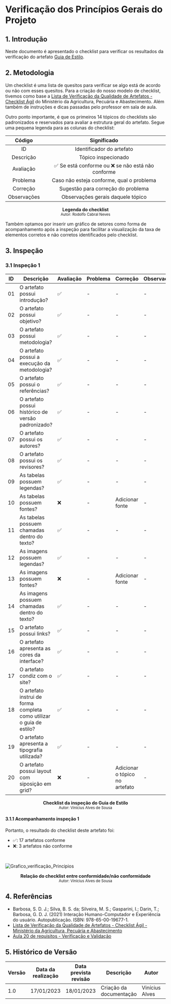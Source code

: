 # Verificação dos Princípios Gerais do Projeto

## 1. Introdução

Neste documento é apresentado o checklist para verificar os resultados da verificação do artefato [Guia de Estilo](https://interacao-humano-computador.github.io/2022.2-Aprender3/analise_de_requisitos/guia_de_estilo/).

## 2. Metodologia 

Um checklist é uma lista de quesitos para verificar se algo está de acordo ou não com esses quesitos. Para a criação do nosso modelo de checklist, tivemos como base a [Lista de Verificação da Qualidade de Artefatos - Checklist Ágil](https://www.gov.br/agricultura/pt-br/pregao-eletronico-no-05-2018/diretrizes/lista-de-verificacao-da-qualidade-de-artefatos-checklist-agil.xls/view) do Ministério da Agricultura, Pecuária e Abastecimento. Além também de instruções e dicas passadas pelo professor em sala de aula.

Outro ponto importante, é que os primeiros 14 tópicos do checklists são padronizados e reservados para avaliar a estrutura geral do artefato. Segue uma pequena legenda para as colunas do checklist:

| Código | Significado |
|:--:|:-------------------------:|
| ID | Identificador do artefato |
| Descrição | Tópico inspecionado |
| Avaliação | ✅ Se está conforme ou ❌ se não está não conforme |
| Problema | Caso não esteja conforme, qual o problema |
| Correção | Sugestão para correção do problema |
| Observações | Observações gerais daquele tópico |

<figcaption align='center'>
    <b>Legenda do checklist</b>
        <br><small>Autor: Rodolfo Cabral Neves</small>
</figcaption> 

Também optamos por inserir um gráfico de setores como forma de acompanhamento após a inspeção para facilitar a visualização da taxa de elementos corretos e não corretos identificados pelo checklist.

## 3. Inspeção

### 3.1 Inspeção 1

| ID | Descrição | Avaliação | Problema | Correção | Observações |
|----|-----------|-----------|----------|----------|-------------|
| 01 | O artefato possui introdução? | ✅ | - | - | - |
| 02 | O artefato possui objetivo? | ✅ | - | - | - |
| 03 | O artefato possui metodologia? | ✅ | - | - | - |
| 04 | O artefato possui a execução da metodologia? | ✅ | - | - | - |
| 05 | O artefato possui o referências? | ✅ | - | - | - |
| 06 | O artefato possui histórico de versão padronizado? | ✅ | - | - | - |
| 07 | O artefato possui os autores? | ✅ | - | - | - |
| 08 | O artefato possui os revisores? | ✅ | - | - | - |
| 09 | As tabelas possuem legendas? | ✅ | - | - | - |
| 10 | As tabelas possuem fontes? | ❌ | - | Adicionar fonte | - |
| 11 | As tabelas possuem chamadas dentro do texto? | ✅ | - | - | - |
| 12 | As imagens possuem legendas? | ✅ | - | - | - |
| 13 | As imagens possuem fontes? | ❌ | - | Adicionar fonte | - |
| 14 | As imagens possuem chamadas dentro do texto? | ✅ | - | - | - |
| 15 | O artefato possui links? | ✅ | - | - | - |
| 16 | O artefato apresenta as cores da interface? | ✅ | - | - | - |
| 17 | O artefato condiz com o site? | ✅ | - | - | - |
| 18 | O artefato instrui de forma completa como utilizar o guia de estilo? | ✅ | - | - | - |
| 19 | O artefato apresenta a tipografia utilizada? | ✅ | - | - | - |
| 20 | O artefato possui layout com siposição em grid? | ❌ | - | Adicionar o tópico no artefato | - |

<figcaption align='center'>
    <b>Checklist da inspeção do Guia de Estilo</b>
        <br><small>Autor: Vinícius Alves de Sousa</small>
</figcaption> 

#### 3.1.1 Acompanhamento inspeção 1

Portanto, o resultado do checklist deste artefato foi:

  - ✅: 17 artefatos conforme
  - ❌: 3 artefatos não conforme

<br>

![Grafico_verificação_Principios](https://user-images.githubusercontent.com/77307847/213331886-041f2e2d-b894-4798-9376-cfbeaa113ab9.png)
<figcaption align='center'>
    <b>Relação do checklist entre conformidade/não conformidade</b>
        <br><small>Autor: Vinícius Alves de Sousa</small>
</figcaption> 

## 4. Referências

- Barbosa, S. D. J.; Silva, B. S. da; Silveira, M. S.; Gasparini, I.; Darin, T.; Barbosa, G. D. J. (2021) Interação Humano-Computador e Experiência do usuário. Autopublicação. ISBN: 978-65-00-19677-1.
- [Lista de Verificação da Qualidade de Artefatos - Checklist Ágil - Ministério da Agricultura, Pecuária e Abastecimento](https://www.gov.br/agricultura/pt-br/pregao-eletronico-no-05-2018/diretrizes/lista-de-verificacao-da-qualidade-de-artefatos-checklist-agil.xls/view) <div id="ExemploChecklist" />
- [Aula 20 de requisitos - Verificação e Validação](https://aprender3.unb.br/pluginfile.php/2307566/mod_resource/content/2/Requisitos%20-%20Aula%20023.pdf)

## 5. Histórico de Versão

| Versão | Data da realização | Data prevista revisão | Descrição | Autor | Revisor |
|--------|------|------|-----------|-------|---------|
| 1.0    | 17/01/2023 | 18/01/2023 | Criação da documentação | Vinícius Alves | Rodolfo |

